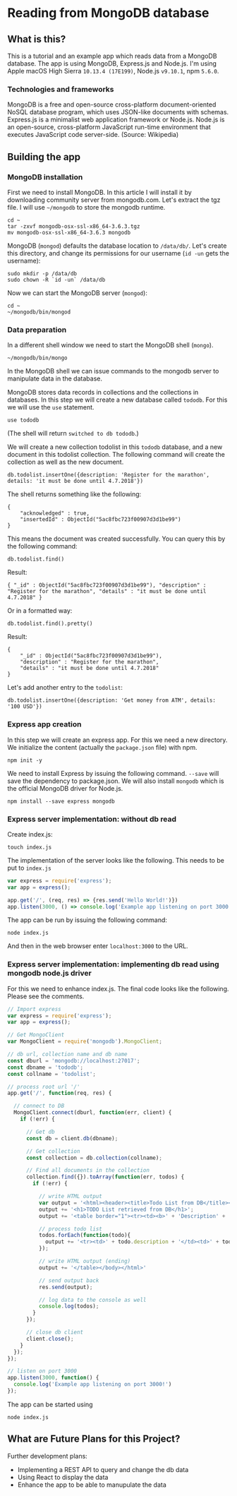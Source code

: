 # Reading from MongoDB database

## What is this?
This is a tutorial and an example app which reads data from a MongoDB database. The app is using MongoDB, Express.js and Node.js.
I'm using Apple macOS High Sierra `10.13.4 (17E199)`, Node.js `v9.10.1`, npm `5.6.0`. 

### Technologies and frameworks
MongoDB is a free and open-source cross-platform document-oriented NoSQL database program, which uses JSON-like documents with schemas.
Express.js is a minimalist web application framework or Node.js.
Node.js is an open-source, cross-platform JavaScript run-time environment that executes JavaScript code server-side. (Source: Wikipedia)

## Building the app

### MongoDB installation

First we need to install MongoDB. In this article I will install it by downloading community server from mongodb.com.
Let's extract the tgz file. I will use `~/mongodb` to store the mongodb runtime.

```
cd ~
tar -zxvf mongodb-osx-ssl-x86_64-3.6.3.tgz
mv mongodb-osx-ssl-x86_64-3.6.3 mongodb
```

MongoDB (`mongod`) defaults the database location to `/data/db/`.
Let's create this directory, and change its permissions for our username (`id -un` gets the username):

```
sudo mkdir -p /data/db
sudo chown -R `id -un` /data/db
```

Now we can start the MongoDB server (`mongod`):
```
cd ~
~/mongodb/bin/mongod
```

### Data preparation
In a different shell window we need to start the MongoDB shell (`mongo`).
```
~/mongodb/bin/mongo
```

In the MongoDB shell we can issue commands to the mongodb server to manipulate data in the database.

MongoDB stores data records in collections and the collections in databases. 
In this step we will create a new database called `tododb`. For this we will use the `use` statement.

```
use tododb
```

(The shell will return `switched to db tododb`.)

We will create a new collection todolist in this `tododb` database, and a new document in this todolist collection. The following command will create the collection as well as the new document.

```
db.todolist.insertOne({description: 'Register for the marathon', details: 'it must be done until 4.7.2018'})
```

The shell returns something like the following:

```
{
	"acknowledged" : true,
	"insertedId" : ObjectId("5ac8fbc723f00907d3d1be99")
}
```

This means the document was created successfully. You can query this by the following command:
```
db.todolist.find()
```

Result:
```
{ "_id" : ObjectId("5ac8fbc723f00907d3d1be99"), "description" : "Register for the marathon", "details" : "it must be done until 4.7.2018" }
```

Or in a formatted way:
```
db.todolist.find().pretty()
```

Result:
```
{
	"_id" : ObjectId("5ac8fbc723f00907d3d1be99"),
	"description" : "Register for the marathon",
	"details" : "it must be done until 4.7.2018"
}
```

Let's add another entry to the `todolist`:

```
db.todolist.insertOne({description: 'Get money from ATM', details: '100 USD'})
```


### Express app creation

In this step we will create an express app. For this we need a new directory.
We initialize the content (actually the `package.json` file) with npm.

```
npm init -y
```

We need to install Express by issuing the following command. `--save` will save the dependency to package.json. We will also install `mongodb` which is the official MongoDB driver for Node.js.

```
npm install --save express mongodb
```

### Express server implementation: without db read

Create index.js:

```
touch index.js
```

The implementation of the server looks like the following. This needs to be put to `index.js`

```javascript
var express = require('express');
var app = express();

app.get('/', (req, res) => {res.send('Hello World!')})
app.listen(3000, () => console.log('Example app listening on port 3000!'))
```

The app can be run by issuing the following command:
```
node index.js
```

And then in the web browser enter `localhost:3000` to the URL.

### Express server implementation: implementing db read using mongodb node.js driver

For this we need to enhance index.js. The final code looks like the following. Please see the comments.

```javascript
// Import express
var express = require('express');
var app = express();

// Get MongoClient
var MongoClient = require('mongodb').MongoClient;

// db url, collection name and db name
const dburl = 'mongodb://localhost:27017';
const dbname = 'tododb';
const collname = 'todolist';

// process root url '/'
app.get('/', function(req, res) {

  // connect to DB
  MongoClient.connect(dburl, function(err, client) {
    if (!err) {

      // Get db
      const db = client.db(dbname);

      // Get collection
      const collection = db.collection(collname);

      // Find all documents in the collection
      collection.find({}).toArray(function(err, todos) {
        if (!err) {

          // write HTML output
          var output = '<html><header><title>Todo List from DB</title></header><body>';
          output += '<h1>TODO List retrieved from DB</h1>';
          output += '<table border="1"><tr><td><b>' + 'Description' + '</b></td><td><b>' + 'Details' + '</b></td></tr>';

          // process todo list
          todos.forEach(function(todo){
            output += '<tr><td>' + todo.description + '</td><td>' + todo.details + '</td></tr>';
          });

          // write HTML output (ending)
          output += '</table></body></html>'

          // send output back
          res.send(output);

          // log data to the console as well
          console.log(todos);
        }
      });

      // close db client
      client.close();
    }
  });
});

// listen on port 3000
app.listen(3000, function() {
  console.log('Example app listening on port 3000!')
});
```

The app can be started using

```
node index.js
```

## What are Future Plans for this Project?
Further development plans:
  * Implementing a REST API to query and change the db data
  * Using React to display the data
  * Enhance the app to be able to manupulate the data

